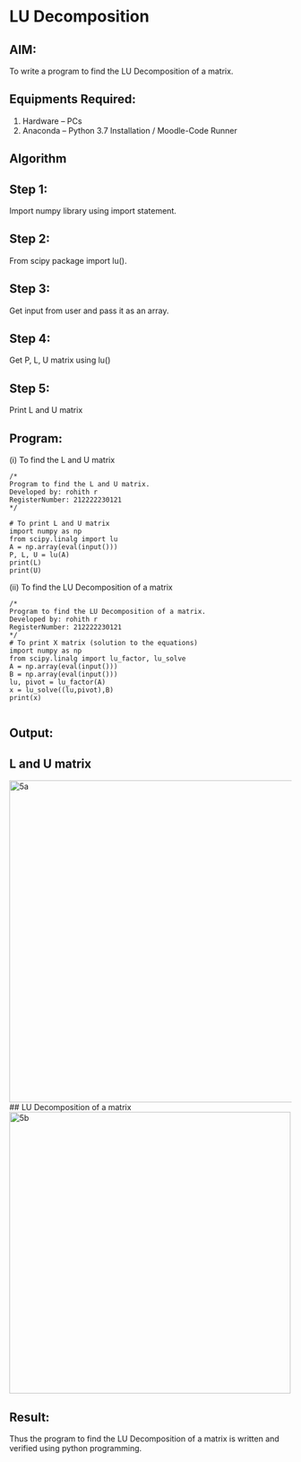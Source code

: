 # LU Decomposition 

## AIM:
To write a program to find the LU Decomposition of a matrix.

## Equipments Required:
1. Hardware – PCs
2. Anaconda – Python 3.7 Installation / Moodle-Code Runner

## Algorithm
## Step 1:
Import numpy library using import statement.

## Step 2:
From scipy package import lu().

## Step 3:
Get input from user and pass it as an array.

## Step 4:
Get P, L, U matrix using lu()

## Step 5:
Print L and U matrix

## Program:
(i) To find the L and U matrix
```
/*
Program to find the L and U matrix.
Developed by: rohith r
RegisterNumber: 212222230121
*/

# To print L and U matrix
import numpy as np
from scipy.linalg import lu
A = np.array(eval(input()))
P, L, U = lu(A)
print(L)
print(U)

```
(ii) To find the LU Decomposition of a matrix
```
/*
Program to find the LU Decomposition of a matrix.
Developed by: rohith r
RegisterNumber: 212222230121
*/
# To print X matrix (solution to the equations)
import numpy as np
from scipy.linalg import lu_factor, lu_solve
A = np.array(eval(input()))
B = np.array(eval(input()))
lu, pivot = lu_factor(A)
x = lu_solve((lu,pivot),B)
print(x)


```

## Output:
##  L and U matrix
<img width="574" alt="5a" src="https://github.com/Rohithravi333/LU-Decomposition/assets/119394126/d7e385fe-ad87-4bcf-b8df-b361eb671ecb">
## LU Decomposition of a matrix
<img width="502" alt="5b" src="https://github.com/Rohithravi333/LU-Decomposition/assets/119394126/d5714002-2da5-4728-a9c2-abf394085b7a">



## Result:
Thus the program to find the LU Decomposition of a matrix is written and verified using python programming.

